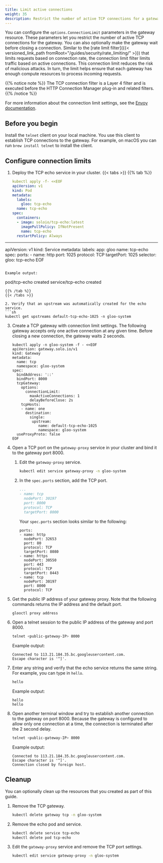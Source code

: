 ```yaml
---
title: Limit active connections
weight: 35
description: Restrict the number of active TCP connections for a gateway. 
---
```


You can configure the `options.ConnectionLimit` parameters in the gateway resource. These parameters let you restrict the number of active TCP connections for the gateway. You can also optionally make the gateway wait before closing a connection. Similar to the [rate limit filter]({{< versioned_link_path fromRoot="/guides/security/rate_limiting/" >}}) that limits requests based on connection rate, the connection limit filter limits traffic based on active connections. This connection limit reduces the risk of malicious attacks. In turn, the limit helps ensure that each gateway has enough compute resources to process incoming requests.

{{% notice note %}}
The TCP connection filter is a Layer 4 filter and is executed before the HTTP Connection Manager plug-in and related filters. 
{{% /notice %}}

For more information about the connection limit settings, see the [Envoy documentation](https://www.envoyproxy.io/docs/envoy/latest/configuration/listeners/network_filters/connection_limit_filter).

## Before you begin

Install the `telnet` client on your local machine. You use this client to establish TCP connections to the gateway. For example, on macOS you can run `brew install telnet` to install the client. 

## Configure connection limits

1. Deploy the TCP echo service in your cluster.
   {{< tabs >}}
   {{% tab %}}
   ```yaml
   kubectl apply -f- <<EOF
   apiVersion: v1
   kind: Pod
   metadata:
     labels:
       gloo: tcp-echo
     name: tcp-echo
   spec:
     containers:
     - image: soloio/tcp-echo:latest
       imagePullPolicy: IfNotPresent
       name: tcp-echo
     restartPolicy: Always
  ---
  apiVersion: v1
   kind: Service
   metadata:
     labels:
       app: gloo
     name: tcp-echo
   spec:
     ports:
     - name: http
       port: 1025
       protocol: TCP
       targetPort: 1025
     selector:
       gloo: tcp-echo
   EOF
   ```

   Example output:
   ```
   pod/tcp-echo created
   service/tcp-echo created
   ```
   {{% /tab %}}
   {{< /tabs >}}

2. Verify that an upstream was automatically created for the echo service.
   ```sh
   kubectl get upstreams default-tcp-echo-1025 -n gloo-system
   ```

3. Create a TCP gateway with connection limit settings. The following gateway accepts only one active connection at any given time. Before closing a new connection, the gateway waits 2 seconds. 
   ```
   kubectl apply -n gloo-system -f - <<EOF
   apiVersion: gateway.solo.io/v1
   kind: Gateway
   metadata:
     name: tcp
     namespace: gloo-system
   spec:
     bindAddress: '::'
     bindPort: 8000
     tcpGateway:
       options:
         connectionLimit:
           maxActiveConnections: 1
           delayBeforeClose: 2s
       tcpHosts:
       - name: one
         destination:
           single:
            upstream:
               name: default-tcp-echo-1025
               namespace: gloo-system
     useProxyProto: false
   EOF
   ```

4. Open a TCP port on the `gateway-proxy` service in your cluster and bind it to the gateway port 8000.
   1. Edit the `gateway-proxy` service. 
      ```sh
      kubectl edit service gateway-proxy -n gloo-system
      ```
   2. In the `spec.ports` section, add the TCP port.
      ```yaml
      ...
      - name: tcp
        nodePort: 30197
        port: 8000
        protocol: TCP
        targetPort: 8000
      ```

      Your `spec.ports` section looks similar to the following:
      ```
      ports:
      - name: http
        nodePort: 32653
        port: 80
        protocol: TCP
        targetPort: 8080
      - name: https
        nodePort: 30550
        port: 443
        protocol: TCP
        targetPort: 8443
      - name: tcp
        nodePort: 30197
        port: 8000
        protocol: TCP
      ```

5. Get the public IP address of your gateway proxy. Note that the following commands returns the IP address and the default port. 
   ```sh
   glooctl proxy address
   ```

6. Open a telnet session to the public IP address of the gateway and port 8000.
   ```sh
   telnet <public-gateway-IP> 8000
   ```

   Example output:
   ```
   Connected to 113.21.184.35.bc.googleusercontent.com.
   Escape character is '^]'.
   ```

8. Enter any string and verify that the echo service returns the same string. For example, you can type in `hello`.
   ```sh
   hello
   ```

   Example output:
   ```
   hello
   hello
   ```

9. Open another terminal window and try to establish another connection to the gateway on port 8000. Because the gateway is configured to allow only one connection at a time, the connection is terminated after the 2 second delay. 
   ```sh
   telnet <public-gateway-IP> 8000
   ```

   Example output:
   ```
   Connected to 113.21.184.35.bc.googleusercontent.com.
   Escape character is '^]'.
   Connection closed by foreign host.
   ```

## Cleanup

You can optionally clean up the resources that you created as part of this guide. 

1. Remove the TCP gateway.
   ```sh
   kubectl delete gateway tcp -n gloo-system
   ```

2. Remove the echo pod and service.
   ```sh
   kubectl delete service tcp-echo
   kubectl delete pod tcp-echo
   ```

3. Edit the `gateway-proxy` service and remove the TCP port settings.
   ```sh
   kubectl edit service gateway-proxy -n gloo-system
   ```

